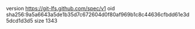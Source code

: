 version https://git-lfs.github.com/spec/v1
oid sha256:9a5a6643a5de1b35d7c672604d0f80af969b1c8c44636cfbdd61e3d5dcd1d3d5
size 1343
